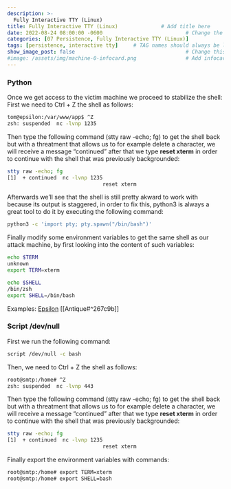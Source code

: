 ```yaml
---
description: >-
  Fully Interactive TTY (Linux)
title: Fully Interactive TTY (Linux)              # Add title here
date: 2022-08-24 08:00:00 -0600                           # Change the date to match completion date
categories: [07 Persistence, Fully Interactive TTY (Linux)]                     # Change Templates to Writeup
tags: [persistence, interactive tty]     # TAG names should always be lowercase; replace template with writeup, and add relevant tags
show_image_post: false                                    # Change this to true
#image: /assets/img/machine-0-infocard.png                # Add infocard image here for post preview image
---
```

### Python
Once we get access to the victim machine we proceed to stabilize the shell:
First we need to Ctrl + Z the shell as follows:
```bash
tom@epsilon:/var/www/app$ ^Z
zsh: suspended  nc -lvnp 1235
```
Then type the following command (stty raw -echo; fg) to get the shell back but with a threatment that allows us to for example delete a character, we will receive a message “continued” after that we type **reset xterm** in order to continue with the shell that was previously backgrounded:
```bash
stty raw -echo; fg
[1]  + continued  nc -lvnp 1235
                               reset xterm
```
Afterwards we’ll see that the shell is still pretty akward to work with because its output is staggered, in order to fix this, python3 is always a great tool to do it by executing the following command:
```bash
python3 -c 'import pty; pty.spawn("/bin/bash")'
```
Finally modify some environment variables to get the same shell as our attack machine, by first looking into the content of such variables:
```bash
echo $TERM
unknown
export TERM=xterm

echo $SHELL
/bin/zsh
export SHELL=/bin/bash
```
Examples:
[Epsilon](https://shuciran.github.io/posts/Epsilon/#fnref:fully-interactive-tty)
[[Antique#^267c9b]]

### Script /dev/null
First we run the following command:
```bash
script /dev/null -c bash
```
Then, we need to Ctrl + Z the shell as follows:
```bash
root@smtp:/home# ^Z
zsh: suspended  nc -lvnp 443
```
Then type the following command (stty raw -echo; fg) to get the shell back but with a threatment that allows us to for example delete a character, we will receive a message “continued” after that we type **reset xterm** in order to continue with the shell that was previously backgrounded:
```bash
stty raw -echo; fg
[1]  + continued  nc -lvnp 1235
                               reset xterm
```
Finally export the environment variables with commands:
```bash
root@smtp:/home# export TERM=xterm
root@smtp:/home# export SHELL=bash
```